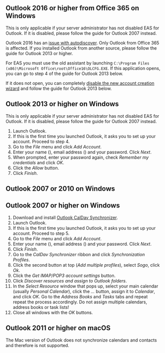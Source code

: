 <div class="client_outlookEAS_enabled" markdown="1">

## Outlook 2016 or higher from Office 365 on Windows

<div class="client_variables_unavailable" markdown="1">
  This is only applicable if your server administrator has not disabled EAS for Outlook. If it is disabled, please follow the guide for Outlook 2007 instead.
</div>

Outlook 2016 has an [issue with autodiscover](https://github.com/mailcow/mailcow-dockerized/issues/615). Only Outlook from Office 365 is affected. If you installed Outlook from another source, please follow the guide for Outlook 2013 or higher. 

For EAS you must use the old assistant by launching `C:\Program Files (x86)\Microsoft Office\root\Office16\OLCFG.EXE`. If this application opens, you can go to step 4 of the guide for Outlook 2013 below.

If it does not open, you can completely [disable the new account creation wizard](https://support.microsoft.com/en-us/help/3189194/how-to-disable-simplified-account-creation-in-outlook) and follow the guide for Outlook 2013 below.

## Outlook 2013 or higher on Windows

<div class="client_variables_unavailable" markdown="1">
  This is only applicable if your server administrator has not disabled EAS for Outlook. If it is disabled, please follow the guide for Outlook 2007 instead.
</div>

1. Launch Outlook.
2. If this is the first time you launched Outlook, it asks you to set up your account. Proceed to step 4.
3. Go to the *File* menu and click *Add Account*.
4. Enter your name<span class="client_variables_available"> (<code><span class="client_var_name"></span></code>)</span>, email address<span class="client_variables_available"> (<code><span class="client_var_email"></span></code>)</span> and your password. Click *Next*.
5. When prompted, enter your password again, check *Remember my credentials* and click *OK*.
6. Click the *Allow* button.
7. Click *Finish*.

## Outlook 2007 or 2010 on Windows

</div>

<div class="client_outlookEAS_disabled" markdown="1">

## Outlook 2007 or higher on Windows

</div>

1. Download and install [Outlook CalDav Synchronizer](https://caldavsynchronizer.org).
2. Launch Outlook.
3. If this is the first time you launched Outlook, it asks you to set up your account. Proceed to step 5.
4. Go to the *File* menu and click *Add Account*.
5. Enter your name<span class="client_variables_available"> (<code><span class="client_var_name"></span></code>)</span>, email address<span class="client_variables_available"> (<code><span class="client_var_email"></span></code>)</span> and your password. Click *Next*.
6. Click *Finish*.
7. Go to the *CalDav Synchronizer* ribbon and click *Synchronization Profiles*.
8. Click the second button at top (*Add multiple profiles*), select *Sogo*, click *Ok*.
9. Click the *Get IMAP/POP3 account settings* button.
10. Click *Discover resources and assign to Outlook folders*.
11. In the *Select Resource* window that pops up, select your main calendar (usually *Personal Calendar*), click the *...* button, assign it to *Calendar*, and click *OK*. Go to the *Address Books* and *Tasks* tabs and repeat repeat the process accordingly. Do not assign multiple calendars, address books or task lists!
12. Close all windows with the *OK* buttons.

## Outlook 2011 or higher on macOS

The Mac version of Outlook does not synchronize calendars and contacts and therefore is not supported.